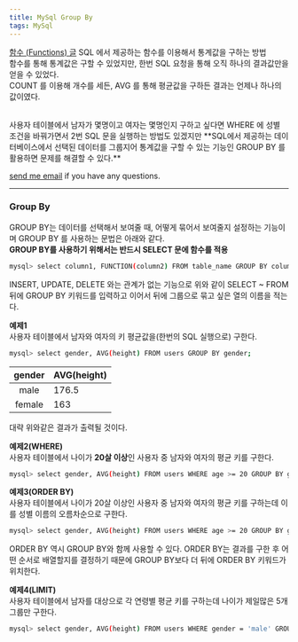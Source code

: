 ```yaml
---
title: MySql Group By
tags: MySql
---
```


[함수 (Functions) 글](https://limjunho.github.io/2021/01/21/MySql-%ED%95%A8%EC%88%98.html) SQL 에서 제공하는 함수를 이용해서 통계값을 구하는 방법  
함수를 통해 통계값은 구할 수 있었지만, 한번 SQL 요청을 통해 오직 하나의 결과값만을 얻을 수 있었다.  
COUNT 를 이용해 개수를 세든, AVG 를 통해 평균값을 구하든 결과는 언제나 하나의 값이였다.  

<br/>
사용자 테이블에서 남자가 몇명이고 여자는 몇명인지 구하고 싶다면 WHERE 에 성별 조건을 바꿔가면서 2번 SQL 문을 실행하는 방법도 있겠지만 **SQL에서 제공하는 데이터베이스에서 선택된 데이터를 그룹지어 통계값을 구할 수 있는 기능인 GROUP BY 를 활용하면 문제를 해결할 수 있다.**  

[send me email](mailto:jewel7492@gmail.com) if you have any questions.

<!--more-->

---

### Group By 

GROUP BY는 데이터를 선택해서 보여줄 때, 어떻게 묶어서 보여줄지 설정하는 기능이며 GROUP BY 를 사용하는 문법은 아래와 같다.  
**GROUP BY를 사용하기 위해서는 반드시 SELECT 문에 함수를 적용**

```bash
mysql> select column1, FUNCTION(column2) FROM table_name GROUP BY column1
```
INSERT, UPDATE, DELETE 와는 관계가 없는 기능으로 위와 같이 SELECT ~ FROM 뒤에 GROUP BY 키워드를 입력하고 이어서 뒤에 그룹으로 묶고 싶은 열의 이름을 적는다.  

**예제1**  
사용자 테이블에서 남자와 여자의 키 평균값을(한번의 SQL 실행으로) 구한다.  

```bash
mysql> select gender, AVG(height) FROM users GROUP BY gender;
```

|gender|AVG(height)|
|:------:|:---|
|male|176.5|
|female|163|

대략 위와같은 결과가 출력될 것이다.  

**예제2(WHERE)**  
사용자 테이블에서 나이가 **20살 이상**인 사용자 중 남자와 여자의 평균 키를 구한다.  

```bash
mysql> select gender, AVG(height) FROM users WHERE age >= 20 GROUP BY gender;
```

**예제3(ORDER BY)**  
사용자 테이블에서 나이가 20살 이상인 사용자 중 남자와 여자의 평균 키를 구하는데 이를 성별 이름의 오름차순으로 구한다.  

```bash
mysql> select gender, AVG(height) FROM users WHERE age >= 20 GROUP BY gender ORDER BY gender ASC;
```

ORDER BY 역시 GROUP BY와 함께 사용할 수 있다. ORDER BY는 결과를 구한 후 어떤 순서로 배열할지를 결정하기 때문에 GROUP BY보다 더 뒤에 ORDER BY 키워드가 위치한다.  

**예제4(LIMIT)**  
사용자 테이블에서 남자를 대상으로 각 연령별 평균 키를 구하는데 나이가 제일많은 5개 그룹만 구한다.  

```bash
mysql> select gender, AVG(height) FROM users WHERE gender = 'male' GROUP BY age ORDER BY age DESC LIMIT 5 ;
```